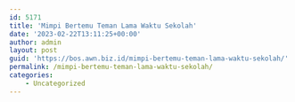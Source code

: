 ```yaml
---
id: 5171
title: 'Mimpi Bertemu Teman Lama Waktu Sekolah'
date: '2023-02-22T13:11:25+00:00'
author: admin
layout: post
guid: 'https://bos.awn.biz.id/mimpi-bertemu-teman-lama-waktu-sekolah/'
permalink: /mimpi-bertemu-teman-lama-waktu-sekolah/
categories:
    - Uncategorized
---
```


